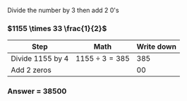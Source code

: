 Divide the number by 3 then add 2 0's

### $1155 \times 33 \frac{1}{2}$

| Step             | Math                | Write down |
| ---------------- | ------------------- | ---------- |
| Divide 1155 by 4 | $1155 \div 3 = 385$ | 385        |
| Add 2 zeros      |                     | 00         |

### Answer = 38500